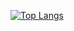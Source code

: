 [![Top Langs](https://github-readme-stats.vercel.app/api/top-langs/?username=alldsaiw&layout=compact)](https://github.com/anuraghazra/github-readme-stats)

<!--
**alldsaiw/alldsaiw** is a ✨ _special_ ✨ repository because its `README.md` (this file) appears on your GitHub profile.

Here are some ideas to get you started:

- 🔭 I’m currently working on ...
- 🌱 I’m currently learning ...
- 👯 I’m looking to collaborate on ...
- 🤔 I’m looking for help with ...
- 💬 Ask me about ...
- 📫 How to reach me: ...
- 😄 Pronouns: ...
- ⚡ Fun fact: ...
-->
